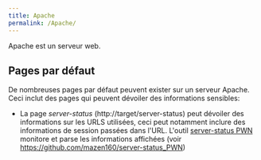 ```yaml
---
title: Apache
permalink: /Apache/
---
```


Apache est un serveur web.

Pages par défaut
----------------

De nombreuses pages par défaut peuvent exister sur un serveur Apache. Ceci inclut des pages qui peuvent dévoiler des informations sensibles:

-   La page *server-status* (http://target/server-status) peut dévoiler des informations sur les URLS utilisées, ceci peut notamment inclure des informations de session passées dans l'URL. L'outil [server-status PWN](http://blog.mazinahmed.net/2017/01/exploiting-misconfigured-apache-server-status-instances.html) monitore et parse les informations affichées (voir <https://github.com/mazen160/server-status_PWN>)
